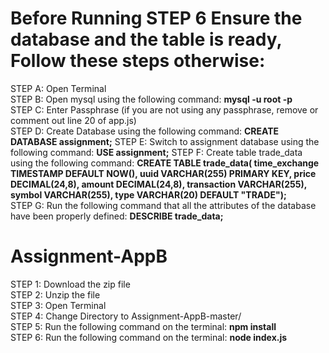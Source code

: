 # Before Running STEP 6 Ensure the database and the table is ready, Follow these steps otherwise:

STEP A: Open Terminal
<br />
STEP B: Open mysql using the following command: **mysql -u root -p**
<br />
STEP C: Enter Passphrase (if you are not using any passphrase, remove or comment out line 20 of app.js)
<br />
STEP D: Create Database using the following command: **CREATE DATABASE assignment;**
STEP E: Switch to assignment database using the following command: **USE assignment;**
STEP F: Create table trade_data using the following command:
**CREATE TABLE trade_data( time_exchange TIMESTAMP DEFAULT NOW(), 
uuid VARCHAR(255) PRIMARY KEY, 
price DECIMAL(24,8), 
amount DECIMAL(24,8), 
transaction VARCHAR(255), 
symbol VARCHAR(255), 
type VARCHAR(20) DEFAULT "TRADE");**
<br />
STEP G: Run the following command that all the attributes of the database have been properly defined: **DESCRIBE trade_data;**
# Assignment-AppB
STEP 1: Download the zip file
<br />
STEP 2: Unzip the file
<br />
STEP 3: Open Terminal
<br />
STEP 4: Change Directory to Assignment-AppB-master/
<br />
STEP 5: Run the following command on the terminal: **npm install**
<br />
STEP 6: Run the following command on the terminal: **node index.js**
<br />
